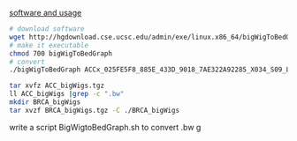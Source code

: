 [software and usage](http://hgdownload.cse.ucsc.edu/admin/exe/linux.x86_64/)

```bash
# download software
wget http://hgdownload.cse.ucsc.edu/admin/exe/linux.x86_64/bigWigToBedGraph
# make it executable
chmod 700 bigWigToBedGraph
# convert
./bigWigToBedGraph ACCx_025FE5F8_885E_433D_9018_7AE322A92285_X034_S09_L133_B1_T1_PMRG.insertions.bw 1.bg
```
```bash
tar xvfz ACC_bigWigs.tgz
ll ACC_bigWigs |grep -c ".bw"
mkdir BRCA_bigWigs
tar xvzf BRCA_bigWigs.tgz -C ./BRCA_bigWigs
```
write a script BigWigtoBedGraph.sh to convert .bw g
<!--stackedit_data:
eyJoaXN0b3J5IjpbLTg0MTQ1OTE1LC0zMDQzMTQ4MDgsMTczMz
UzNjA2NywxMjkxMjMzNDIzLDY1NzU4MDY4NCwtODQyNDg5NTIs
LTEyMjg3MjMwODgsLTk3NDYyMDI1NCwxNzA3ODUzODU3LDExMD
ExMzIxMl19
-->